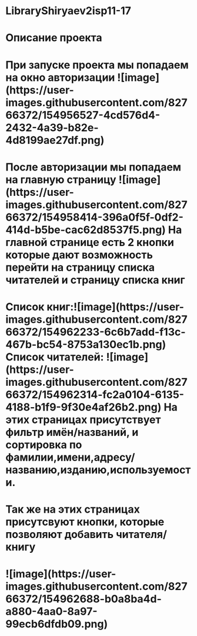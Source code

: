 # LibraryShiryaev2isp11-17
# Описание проекта 
<h1 align "center"> При запуске проекта мы попадаем на окно авторизации
![image](https://user-images.githubusercontent.com/82766372/154956527-4cd576d4-2432-4a39-b82e-4d8199ae27df.png)<h1>
<h1 align "center"> После авторизации мы попадаем на главную страницу
![image](https://user-images.githubusercontent.com/82766372/154958414-396a0f5f-0df2-414d-b5be-cac62d8537f5.png)
 На главной странице есть 2 кнопки которые дают возможность перейти на страницу списка читателей и страницу списка книг<h1>
<h1 align "center">Список книг:![image](https://user-images.githubusercontent.com/82766372/154962233-6c6b7add-f13c-467b-bc54-8753a130ec1b.png)
Список читателей: ![image](https://user-images.githubusercontent.com/82766372/154962314-fc2a0104-6135-4188-b1f9-9f30e4af26b2.png)
На этих страницах присутствует фильтр имён/названий, и сортировка по фамилии,имени,адресу/названию,изданию,используемости.<h1>
 <h1 align "center"> Так же на этих страницах присутсвуют кнопки, которые позволяют добавить читателя/книгу
<h1>![image](https://user-images.githubusercontent.com/82766372/154962688-b0a8ba4d-a880-4aa0-8a97-99ecb6dfdb09.png)<h1>


  

